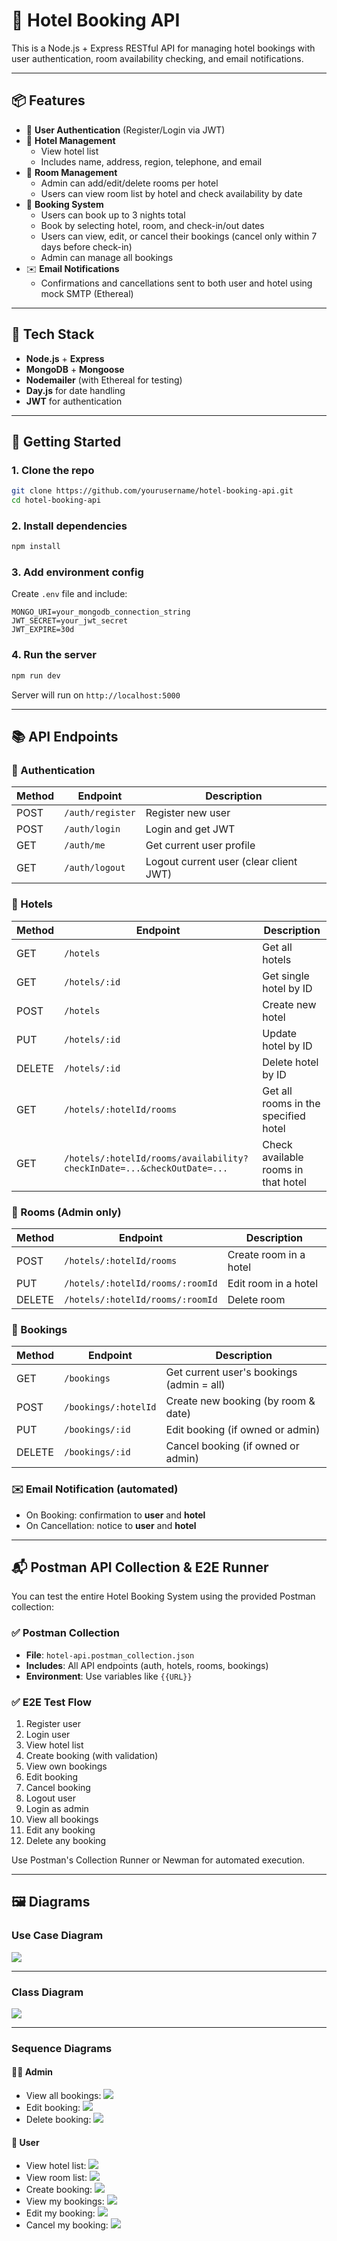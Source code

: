 # 🏨 Hotel Booking API

This is a Node.js + Express RESTful API for managing hotel bookings with user authentication, room availability checking, and email notifications.

---

## 📦 Features

- 👥 **User Authentication** (Register/Login via JWT)
- 🏨 **Hotel Management**
  - View hotel list
  - Includes name, address, region, telephone, and email
- 🚪 **Room Management**
  - Admin can add/edit/delete rooms per hotel
  - Users can view room list by hotel and check availability by date
- 📆 **Booking System**
  - Users can book up to 3 nights total
  - Book by selecting hotel, room, and check-in/out dates
  - Users can view, edit, or cancel their bookings (cancel only within 7 days before check-in)
  - Admin can manage all bookings
- ✉️ **Email Notifications**
  - Confirmations and cancellations sent to both user and hotel using mock SMTP (Ethereal)

---

## 🔧 Tech Stack

- **Node.js** + **Express**
- **MongoDB** + **Mongoose**
- **Nodemailer** (with Ethereal for testing)
- **Day.js** for date handling
- **JWT** for authentication

---

## 🚀 Getting Started

### 1. Clone the repo
```bash
git clone https://github.com/yourusername/hotel-booking-api.git
cd hotel-booking-api
```

### 2. Install dependencies
```bash
npm install
```

### 3. Add environment config
Create `.env` file and include:
```env
MONGO_URI=your_mongodb_connection_string
JWT_SECRET=your_jwt_secret
JWT_EXPIRE=30d
```

### 4. Run the server
```bash
npm run dev
```

Server will run on `http://localhost:5000`

---

## 📚 API Endpoints

### 🔐 Authentication
| Method | Endpoint             | Description            |
|--------|----------------------|------------------------|
| POST   | `/auth/register`     | Register new user      |
| POST   | `/auth/login`        | Login and get JWT      |
| GET    | `/auth/me`           | Get current user profile               |
| GET    | `/auth/logout`       | Logout current user (clear client JWT) |

### 🏨 Hotels
| Method | Endpoint                                              | Description                                  |
|--------|-------------------------------------------------------|----------------------------------------------|
| GET    | `/hotels`                                             | Get all hotels                               |
| GET    | `/hotels/:id`                                         | Get single hotel by ID                       |
| POST   | `/hotels`                                             | Create new hotel                             |
| PUT    | `/hotels/:id`                                         | Update hotel by ID                           |
| DELETE | `/hotels/:id`                                         | Delete hotel by ID                           |
| GET    | `/hotels/:hotelId/rooms`                              | Get all rooms in the specified hotel         |
| GET    | `/hotels/:hotelId/rooms/availability?checkInDate=...&checkOutDate=...` | Check available rooms in that hotel |

### 🚪 Rooms (Admin only)
| Method | Endpoint                               | Description              |
|--------|----------------------------------------|--------------------------|
| POST   | `/hotels/:hotelId/rooms`               | Create room in a hotel   |
| PUT    | `/hotels/:hotelId/rooms/:roomId`       | Edit room in a hotel     |
| DELETE | `/hotels/:hotelId/rooms/:roomId`       | Delete room              |

### 📆 Bookings
| Method | Endpoint               | Description                              |
|--------|------------------------|------------------------------------------|
| GET    | `/bookings`            | Get current user's bookings (admin = all)|
| POST   | `/bookings/:hotelId`   | Create new booking (by room & date)      |
| PUT    | `/bookings/:id`        | Edit booking (if owned or admin)         |
| DELETE | `/bookings/:id`        | Cancel booking (if owned or admin)       |

### ✉️ Email Notification (automated)
- On Booking: confirmation to **user** and **hotel**
- On Cancellation: notice to **user** and **hotel**

---

## 📬 Postman API Collection & E2E Runner

You can test the entire Hotel Booking System using the provided Postman collection:

### ✅ Postman Collection
- **File**: `hotel-api.postman_collection.json`
- **Includes**: All API endpoints (auth, hotels, rooms, bookings)
- **Environment**: Use variables like `{{URL}}`

### ✅ E2E Test Flow
1. Register user
2. Login user
3. View hotel list
4. Create booking (with validation)
5. View own bookings
6. Edit booking
7. Cancel booking
8. Logout user
9. Login as admin
10. View all bookings
11. Edit any booking
12. Delete any booking

Use Postman's Collection Runner or Newman for automated execution.

---

## 🖼️ Diagrams

### Use Case Diagram
![](diagram/use-case.png)

---

### Class Diagram
![](diagram/class.png)

---

### Sequence Diagrams

#### 🧑‍💼 Admin
- View all bookings:
  ![](diagram/admin-get-all-booking.png)
- Edit booking:
  ![](diagram/admin-update-booking.png)
- Delete booking:
  ![](diagram/admin-delete-booking.png)

#### 🙋 User
- View hotel list:
  ![](diagram/get-hotels.png)
- View room list:
  ![](diagram/get-room.png)
- Create booking:
  ![](diagram/post-create-booking.png)
- View my bookings:
  ![](diagram/get-booking.png)
- Edit my booking:
  ![](diagram/update-booking.png)
- Cancel my booking:
  ![](diagram/delete-booking.png)
